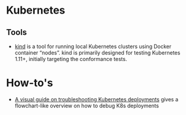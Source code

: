 # Kubernetes

## Tools

- [kind](https://kind.sigs.k8s.io/) is a tool for running local Kubernetes clusters using Docker container “nodes”. kind is primarily designed for testing Kubernetes 1.11+, initially targeting the conformance tests.

# How-to's

- [A visual guide on troubleshooting Kubernetes deployments](https://learnk8s.io/troubleshooting-deployments) gives a flowchart-like overview on how to debug K8s deployments
